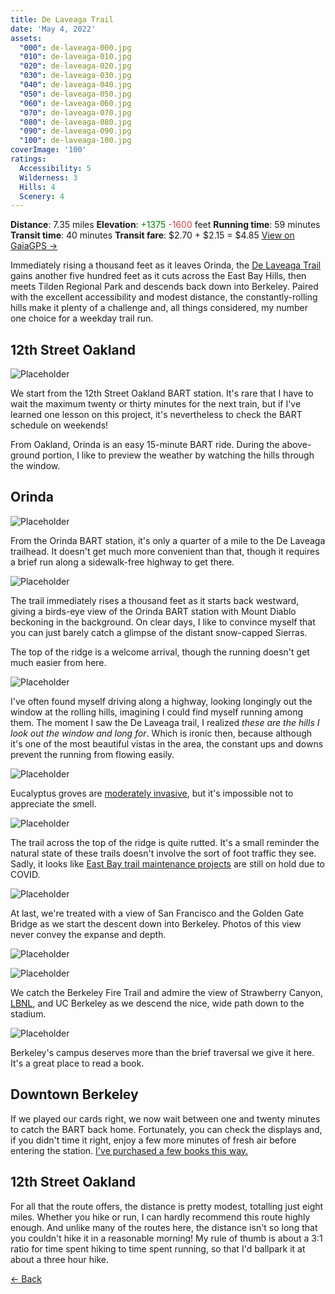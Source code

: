 ```yaml
---
title: De Laveaga Trail
date: 'May 4, 2022'
assets:
  "000": de-laveaga-000.jpg
  "010": de-laveaga-010.jpg
  "020": de-laveaga-020.jpg
  "030": de-laveaga-030.jpg
  "040": de-laveaga-040.jpg
  "050": de-laveaga-050.jpg
  "060": de-laveaga-060.jpg
  "070": de-laveaga-070.jpg
  "080": de-laveaga-080.jpg
  "090": de-laveaga-090.jpg
  "100": de-laveaga-100.jpg
coverImage: '100'
ratings:
  Accessibility: 5
  Wilderness: 3
  Hills: 4
  Scenery: 4
---
```


<span data-behavior="introduction"></span>

<span class="intro-meta intro-meta--distance">**Distance**: 7.35 miles</span>
<span class="intro-meta intro-meta--elevation">**Elevation**: <span style="color:green">+1375</span> <span style="color:#ca4747">-1600</span> feet</span>
<span class="intro-meta intro-meta--time">**Running time**: 59 minutes</span>
<span class="intro-meta intro-meta--transit">**Transit time**: 40 minutes</span>
<span class="intro-meta intro-meta--fare">**Transit fare**: $2.70 + $2.15 = $4.85</span>
<span class="intro-meta intro-meta--link">[View on GaiaGPS →](https://www.gaiagps.com/public/rDq3kMu8McTz1XjO3pArR4zU/)</span>

Immediately rising a thousand feet as it leaves Orinda, the [De Laveaga Trail](https://www.ebmud.com/recreation/east-bay/east-bay-trails) gains another five hundred feet as it cuts across the East Bay Hills, then meets Tilden Regional Park and descends back down into Berkeley. Paired with the excellent accessibility and modest distance, the constantly-rolling hills make it plenty of a challenge and, all things considered, my number one choice for a weekday trail run.


<span data-behavior="anchor" data-feature-index="0" data-mile-position="0"></span>

## 12th Street Oakland

<span data-behavior="anchor" data-feature-index="0" data-mile-position="0"></span>

![Placeholder](de-laveaga-000.jpg)

We start from the 12th Street Oakland BART station. It's rare that I have to wait the maximum twenty or thirty minutes for the next train, but if I've learned one lesson on this project, it's nevertheless to check the BART schedule on weekends!

From Oakland, Orinda is an easy 15-minute BART ride. During the above-ground portion, I like to preview the weather by watching the hills through the window.

<span data-behavior="anchor" data-feature-index="1" data-mile-position="0"></span>
## Orinda

<span data-behavior="anchor" data-feature-index="1" data-mile-position="0.5"></span>

![Placeholder](de-laveaga-010.jpg)

From the Orinda BART station, it's only a quarter of a mile to the De Laveaga trailhead. It doesn't get much more convenient than that, though it requires a brief run along a sidewalk-free highway to get there.


<span data-behavior="anchor" data-feature-index="1" data-mile-position="1"></span>
![Placeholder](de-laveaga-020.jpg)

The trail immediately rises a thousand feet as it starts back westward, giving a birds-eye view of the Orinda BART station with Mount Diablo beckoning in the background. On clear days, I like to convince myself that you can just barely catch a glimpse of the distant snow-capped Sierras.


<span data-behavior="anchor" data-feature-index="1" data-mile-position="2.01"></span>
The top of the ridge is a welcome arrival, though the running doesn't get much easier from here.

![Placeholder](de-laveaga-030.jpg)

I've often found myself driving along a highway, looking longingly out the window at the rolling hills, imagining I could find myself running among them. The moment I saw the De Laveaga trail, I realized _these are the hills I look out the window and long for_. Which is ironic then, because although it's one of the most beautiful vistas in the area, the constant ups and downs prevent the running from flowing easily.


<span data-behavior="anchor" data-feature-index="1" data-mile-position="2.8"></span>
![Placeholder](de-laveaga-040.jpg)

Eucalyptus groves are [moderately invasive](https://www.kqed.org/news/11644927/eucalyptus-how-californias-most-hated-tree-took-root-2), but it's impossible not to appreciate the smell.


<span data-behavior="anchor" data-feature-index="1" data-mile-position="3.15"></span>
![Placeholder](de-laveaga-050.jpg)

The trail across the top of the ridge is quite rutted. It's a small reminder the natural state of these trails doesn't involve the sort of foot traffic they see. Sadly, it looks like [East Bay trail maintenance projects](https://www.ebparks.org/trail-maintenance-volunteers) are still on hold due to COVID.

<span data-behavior="anchor" data-feature-index="1" data-mile-position="3.5"></span>
![Placeholder](de-laveaga-060.jpg)

At last, we're treated with a view of San Francisco and the Golden Gate Bridge as we start the descent down into Berkeley. Photos of this view never convey the expanse and depth.

<span data-behavior="anchor" data-feature-index="1" data-mile-position="4.1"></span>
![Placeholder](de-laveaga-070.jpg)

![Placeholder](de-laveaga-080.jpg)

We catch the Berkeley Fire Trail and admire the view of Strawberry Canyon, [LBNL](https://www.lbl.gov/), and UC Berkeley as we descend the nice, wide path down to the stadium.


<span data-behavior="anchor" data-feature-index="1" data-mile-position="7.15"></span>
![Placeholder](de-laveaga-090.jpg)

Berkeley's campus deserves more than the brief traversal we give it here. It's a great place to read a book.

<span data-behavior="anchor" data-feature-index="2" data-mile-position="0"></span>

## Downtown Berkeley

<span data-behavior="anchor" data-feature-index="2" data-mile-position="0"></span>

If we played our cards right, we now wait between one and twenty minutes to catch the BART back home. Fortunately, you can check the displays and, if you didn't time it right, enjoy a few more minutes of fresh air before entering the station. [I've purchased a few books this way.](https://www.hpb.com/037)


<span data-behavior="anchor" data-feature-index="2" data-mile-position="10"></span>

## 12th Street Oakland

<span data-behavior="conclusion"></span>

For all that the route offers, the distance is pretty modest, totalling just eight miles. Whether you hike or run, I can hardly recommend this route highly enough. And unlike many of the routes here, the distance isn't so long that you couldn't hike it in a reasonable morning! My rule of thumb is about a 3:1 ratio for time spent hiking to time spent running, so that I'd ballpark it at about a three hour hike.



[← Back]()
